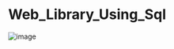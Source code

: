 # Web_Library_Using_Sql
![image](https://user-images.githubusercontent.com/111792933/218597154-08960fd9-1994-4906-b336-4039cac45b9a.png)
